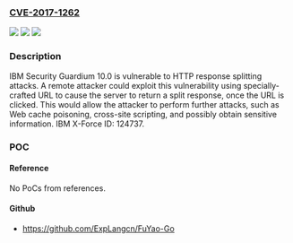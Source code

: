 ### [CVE-2017-1262](https://cve.mitre.org/cgi-bin/cvename.cgi?name=CVE-2017-1262)
![](https://img.shields.io/static/v1?label=Product&message=Security%20Guardium&color=blue)
![](https://img.shields.io/static/v1?label=Version&message=n%2Fa&color=blue)
![](https://img.shields.io/static/v1?label=Vulnerability&message=Cross-Site%20Scripting&color=brighgreen)

### Description

IBM Security Guardium 10.0 is vulnerable to HTTP response splitting attacks. A remote attacker could exploit this vulnerability using specially-crafted URL to cause the server to return a split response, once the URL is clicked. This would allow the attacker to perform further attacks, such as Web cache poisoning, cross-site scripting, and possibly obtain sensitive information. IBM X-Force ID: 124737.

### POC

#### Reference
No PoCs from references.

#### Github
- https://github.com/ExpLangcn/FuYao-Go

